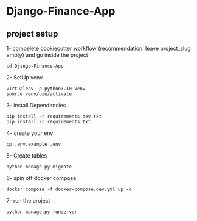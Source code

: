# Django-Finance-App

## project setup

1- compelete cookiecutter workflow (recommendation: leave project_slug empty) and go inside the project
```
cd Django-Finance-App
```

2- SetUp venv
```
virtualenv -p python3.10 venv
source venv/bin/activate
```

3- install Dependencies
```
pip install -r requirements.dev.txt
pip install -r requirements.txt
```

4- create your env
```
cp .env.example .env
```

5- Create tables
```
python manage.py migrate
```

6- spin off docker compose
```
docker compose -f docker-compose.dev.yml up -d
```

7- run the project
```
python manage.py runserver
```